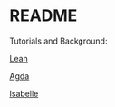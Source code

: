 # README

Tutorials and Background:

[Lean](https://leanprover.github.io/lean4/doc/quickstart.html)

[Agda]( https://agda.readthedocs.io/en/latest/getting-started/installation.html#os-x)

[Isabelle](https://hackmd.io/@alexhkurz/HJnQDm1wK)